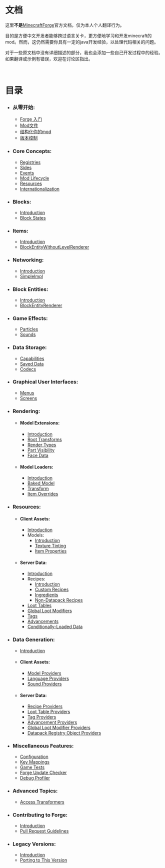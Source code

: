 # 文档
这里**不是**[MinecraftForge](https://docs.minecraftforge.net)官方文档，仅为本人个人翻译行为。

目的是方便中文开发者能够跨过语言关卡，更方便地学习和开发minecraft的mod。然而，这仍然需要你具有一定的java开发经验，以处理代码相关的问题。

对于一些原文档中没有详细描述的部分，我也会添加一些自己开发过程中的经验。如果翻译或示例有错误，欢迎在讨论区指出。

<br/>

# 目录

* ### 从零开始:
    - [Forge 入门](/docs/gettingstarted/index.md)
    - [Mod文件](/docs/gettingstarted/modfiles.md)
    - [结构化你的mod](/docs/gettingstarted/structuring.md)
    - [版本控制](/docs/gettingstarted/versioning.md)
* ### Core Concepts:
    - [Registries](/docs/concepts/registries.md)
    - [Sides](/docs/concepts/sides.md)
    - [Events](/docs/concepts/events.md)
    - [Mod Lifecycle](/docs/concepts/lifecycle.md)
    - [Resources](/docs/concepts/resources.md)
    - [Internationalization](/docs/concepts/internationalization.md)
* ### Blocks:
    - [Introduction](/docs/blocks/index.md)
    - [Block States](/docs/blocks/states.md)
* ### Items:
    - [Introduction](/docs/items/index.md)
    - [BlockEntityWithoutLevelRenderer](/docs/items/bewlr.md)
* ### Networking:
    - [Introduction](/docs/networking/index.md)
    - [SimpleImpl](/docs/networking/simpleimpl.md)
* ### Block Entities:
    - [Introduction](/docs/blockentities/index.md)
    - [BlockEntityRenderer](/docs/blockentities/ber.md)
* ### Game Effects:
    - [Particles](/docs/gameeffects/particles.md)
    - [Sounds](/docs/gameeffects/sounds.md)
* ### Data Storage:
    - [Capabilities](/docs/datastorage/capabilities.md)
    - [Saved Data](/docs/datastorage/saveddata.md)
    - [Codecs](/docs/datastorage/codecs.md)
* ### Graphical User Interfaces:
    - [Menus](/docs/gui/menus.md)
    - [Screens](/docs/gui/screens.md)
* ### Rendering:
    * #### Model Extensions:
      - [Introduction](/docs/rendering/modelextensions/index.md)
      - [Root Transforms](/docs/rendering/modelextensions/transforms.md)
      - [Render Types](/docs/rendering/modelextensions/rendertypes.md)
      - [Part Visibility](/docs/rendering/modelextensions/visibility.md)
      - [Face Data](/docs/rendering/modelextensions/facedata.md)
    * #### Model Loaders:
      - [Introduction](/docs/rendering/modelloaders/index.md)
      - [Baked Model](/docs/rendering/modelloaders/bakedmodel.md)
      - [Transform](/docs/rendering/modelloaders/transform.md)
      - [Item Overrides](/docs/rendering/modelloaders/itemoverrides.md)
* ### Resources:
    * #### Client Assets:
      - [Introduction](/docs/resources/client/index.md)
      - Models:
        - [Introduction](/docs/resources/client/models/index.md)
        - [Texture Tinting](/docs/resources/client/models/tinting.md)
        - [Item Properties](/docs/resources/client/models/itemproperties.md)
    * #### Server Data:
      - [Introduction](/docs/resources/server/index.md)
      - Recipes:
        - [Introduction](/docs/resources/server/recipes/index.md)
        - [Custom Recipes](/docs/resources/server/recipes/custom.md)
        - [Ingredients](/docs/resources/server/recipes/ingredients.md)
        - [Non-Datapack Recipes](/docs/resources/server/recipes/incode.md)
      - [Loot Tables](/docs/resources/server/loottables.md)
      - [Global Loot Modifiers](/docs/resources/server/glm.md)
      - [Tags](/docs/resources/server/tags.md)
      - [Advancements](/docs/resources/server/advancements.md)
      - [Conditionally-Loaded Data](/docs/resources/server/conditional.md)
* ### Data Generation:
    * [Introduction](/docs/datagen/index.md)
    * #### Client Assets:
      - [Model Providers](/docs/datagen/client/modelproviders.md)
      - [Language Providers](/docs/datagen/client/localization.md)
      - [Sound Providers](/docs/datagen/client/sounds.md)
    * #### Server Data:
      - [Recipe Providers](/docs/datagen/server/recipes.md)
      - [Loot Table Providers](/docs/datagen/server/loottables.md)
      - [Tag Providers](/docs/datagen/server/tags.md)
      - [Advancement Providers](/docs/datagen/server/advancements.md)
      - [Global Loot Modifier Providers](/docs/datagen/server/glm.md)
      - [Datapack Registry Object Providers](/docs/datagen/server/datapackregistries.md)
* ### Miscellaneous Features:
    - [Configuration](/docs/misc/config.md)
    - [Key Mappings](/docs/misc/keymappings.md)
    - [Game Tests](/docs/misc/gametest.md)
    - [Forge Update Checker](/docs/misc/updatechecker.md)
    - [Debug Profiler](/docs/misc/debugprofiler.md)
* ### Advanced Topics:
    - [Access Transformers](/docs/advanced/accesstransformers.md)
* ### Contributing to Forge:
    - [Introduction](/docs/forgedev/index.md)
    - [Pull Request Guidelines](/docs/forgedev/prguidelines.md)
* ### Legacy Versions:
    - [Introduction](/docs/legacy/index.md)
    - [Porting to This Version](/docs/legacy/porting.md)
